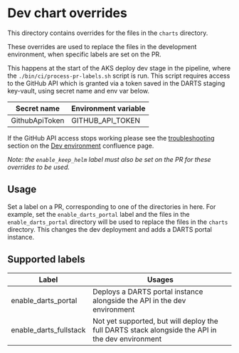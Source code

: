 # Dev chart overrides

This directory contains overrides for the files in the `charts` directory.

These overrides are used to replace the files in the development environment, when specific labels are set on the PR.

This happens at the start of the AKS deploy dev stage in the pipeline, where the `./bin/ci/process-pr-labels.sh` script is run. This script requires access to the GitHub API which is granted via a token saved in the DARTS staging key-vault, using secret name and env var below.

| Secret name    | Environment variable |
|----------------|----------------------|
| GithubApiToken | GITHUB_API_TOKEN     |

If the GitHub API access stops working please see the [troubleshooting](https://tools.hmcts.net/confluence/pages/viewpage.action?pageId=1725401108#Devenvironment-DARTSAPIoptionaldeploymentshavestoppedworking) section on the [Dev environment](https://tools.hmcts.net/confluence/display/DMP/Dev+environment) confluence page.

_Note: the `enable_keep_helm` label must also be set on the PR for these overrides to be used._

## Usage

Set a label on a PR, corresponding to one of the directories in here. For example, set the `enable_darts_portal` label and the files in the `enable_darts_portal` directory will be used to replace the files in the `charts` directory. This changes the dev deployment and adds a DARTS portal instance.

## Supported labels

| Label                  | Usages                                                                                           |
|------------------------|--------------------------------------------------------------------------------------------------|
| enable_darts_portal    | Deploys a DARTS portal instance alongside the API in the dev environment                         |
| enable_darts_fullstack | Not yet supported, but will deploy the full DARTS stack alongside the API in the dev environment |